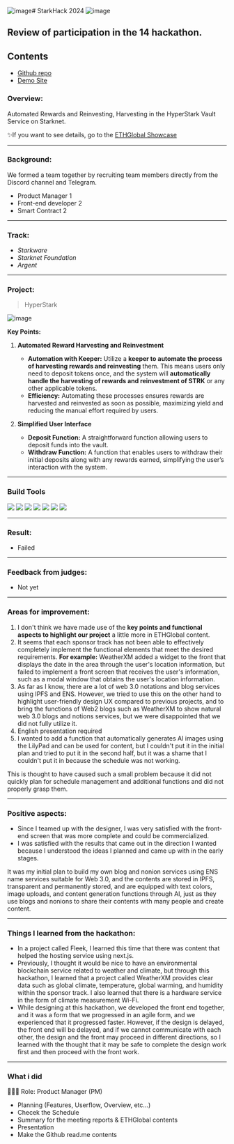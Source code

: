 ![image](https://github.com/Joseph-hackathon/hackathon/assets/144579614/cc7317db-5986-45d1-9dd4-171b6cb98a6f)# StarkHack 2024
![image](https://github.com/Joseph-hackathon/hackathon/assets/144579614/ba22f254-2d8c-4783-bb34-6772f83e9436)

## Review of participation in the 14 hackathon.

## Contents
- [Github repo](https://github.com/linnnnnnh/HyperStark)
- [Demo Site](https://hyper-stark.vercel.app/)

### Overview:
Automated Rewards and Reinvesting, Harvesting in the HyperStark Vault Service on Starknet.

✨If you want to see details, go to the [ETHGlobal Showcase](https://ethglobal.com/showcase/hyperstark-0gqvb)

---
### Background:
We formed a team together by recruiting team members directly from the Discord channel and Telegram.
- Product Manager 1
- Front-end developer 2
- Smart Contract 2

---
### Track:

- *Starkware*
- *Starknet Foundation*
- *Argent*

---
### Project:
> HyperStark

![image](https://github.com/Joseph-hackathon/hackathon/assets/144579614/77cb8af3-b64e-48f0-9feb-58f7304eb11e)

**Key Points:**
1) **Automated Reward Harvesting and Reinvestment**
   - **Automation with Keeper:** Utilize a **keeper to automate the process of harvesting rewards and reinvesting** them. This means users only need to deposit tokens once, and the system will **automatically handle the harvesting of rewards and reinvestment of STRK** or any other applicable tokens.
   - **Efficiency:** Automating these processes ensures rewards are harvested and reinvested as soon as possible, maximizing yield and reducing the manual effort required by users.

3) **Simplified User Interface**
   - **Deposit Function:** A straightforward function allowing users to deposit funds into the vault.
   - **Withdraw Function:** A function that enables users to withdraw their initial deposits along with any rewards earned, simplifying the user’s interaction with the system.

---
### Build Tools
<img src="https://img.shields.io/badge/Typescript-3178C6?style=flat&logo=typescript&logoColor=white"/> <img src="https://img.shields.io/badge/Go-00ADD8?style=flat&logo=go&logoColor=white"/> <img src="https://img.shields.io/badge/JavaScript-F7DF1E?style=flat&logo=javascript&logoColor=white"/> <img src="https://img.shields.io/badge/Next.js-ffffff?style=flat&logo=nextdotjs&logoColor=black"/> <img src="https://img.shields.io/badge/React-61DAFB?style=flat&logo=react&logoColor=white"/> <img src="https://img.shields.io/badge/Solidity-363636?style=flat&logo=solidity&logoColor=white"/> <img src="https://img.shields.io/badge/Web3.js-F16822?style=flat&logo=web3dotjs&logoColor=white"/>

---
### Result:
- Failed

---
### Feedback from judges:
- Not yet

---
### Areas for improvement:
1) I don't think we have made use of the **key points and functional aspects to highlight our project** a little more in ETHGlobal content.
2) It seems that each sponsor track has not been able to effectively completely implement the functional elements that meet the desired requirements.
   **For example:** WeatherXM added a widget to the front that displays the date in the area through the user's location information, but failed to implement a front screen that receives the user's information, such as a modal window that obtains the user's location information.
3) As far as I know, there are a lot of web 3.0 notations and blog services using IPFS and ENS. However, we tried to use this on the other hand to highlight user-friendly design UX compared to previous projects, and to bring the functions of Web2 blogs such as WeatherXM to show natural web 3.0 blogs and notions services, but we were disappointed that we did not fully utilize it.
4) English presentation required
5) I wanted to add a function that automatically generates AI images using the LilyPad and can be used for content, but I couldn't put it in the initial plan and tried to put it in the second half, but it was a shame that I couldn't put it in because the schedule was not working.

This is thought to have caused such a small problem because it did not quickly plan for schedule management and additional functions and did not properly grasp them.

---
### Positive aspects:
- Since I teamed up with the designer, I was very satisfied with the front-end screen that was more complete and could be commercialized.
- I was satisfied with the results that came out in the direction I wanted because I understood the ideas I planned and came up with in the early stages.

It was my initial plan to build my own blog and nonion services using ENS name services suitable for Web 3.0, and the contents are stored in IPFS, transparent and permanently stored, and are equipped with text colors, image uploads, and content generation functions through AI, just as they use blogs and nonions to share their contents with many people and create content.

---
### Things I learned from the hackathon:
- In a project called Fleek, I learned this time that there was content that helped the hosting service using next.js.
- Previously, I thought it would be nice to have an environmental blockchain service related to weather and climate, but through this hackathon, I learned that a project called WeatherXM provides clear data such as global climate, temperature, global warming, and humidity within the sponsor track. I also learned that there is a hardware service in the form of climate measurement Wi-Fi.
- While designing at this hackathon, we developed the front end together, and it was a form that we progressed in an agile form, and we experienced that it progressed faster. However, if the design is delayed, the front end will be delayed, and if we cannot communicate with each other, the design and the front may proceed in different directions, so I learned with the thought that it may be safe to complete the design work first and then proceed with the front work.

---
### What i did
👨🏼‍💻 Role: Product Manager (PM)

- Planning (Features, Userflow, Overview, etc...)
- Checek the Schedule
- Summary for the meeting reports & ETHGlobal contents
- Presentation
- Make the Github read.me contents

